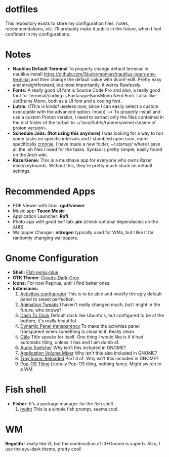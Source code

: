 # dotfiles

This repository exists to store my configuration files, notes, recommendations, etc. I'll probably make it public in the future, when I feel confident in my configurations.

# Notes
* **Nautilus Default Terminal** To properly change default terminal in nautilus install https://github.com/Stunkymonkey/nautilus-open-any-terminal and then change the default value with dconf-edit. Pretty easy and straightforward, but most importantly, it works flawlessly.
* **Fonts:** A really good UI font is Source Code Pro and also, a really good font for terminal/coding is FantasqueSansMono Nerd Font. I also like JetBrains Mono, both as a UI font and a coding font.
* **Lutris:** ((This is kindof useless now, since I can easily select a custom executable with the advanced option. lmao)) --> To properly install and use a custom Proton version, I need to extract only the files contained in the dist folder of the tarball to ~/.local/lutris/runners/wine/<\name of proton version>.
* **Schedule Jobs: (Not using this anymore)** I was looking for a way to run some tasks on specific intervals and I stumbled upon cron, more specifically [cronnie](https://archlinux.org/packages/core/x86_64/cronie/). I have made a new folder, ~/.startup/ where I save all the .sh files I need for the tasks. Syntax is pretty simple, easily found on the Arch wiki. 
* **RazerGenie:** This is a musthave app for everyone who owns Razer mice/keyboards. Without this, they're pretty much stuck on default settings. 

# Recommended Apps
* PDF Viewer with tabs: **qpdfviewer**
* Music app: **Tauon Music**
* Application Launcher: **Rofi**
* Photo app with good exif tab: **pix** (check optional dependacies on the AUR)
* Wallpaper Changer: **nitrogen** typically used for WMs, but I like it for randomly changing wallpapers.

# Gnome Configuration
* **Shell:** [Flat-remix-blue](https://www.gnome-look.org/p/1013030/)
* **GTK Theme:** [Cloudy-Dark-Grey](https://www.gnome-look.org/p/1242416/)
* **Icons:** For now Papirus, until I find better ones.
* **Extensions:**
    1. [Activities configurator](https://extensions.gnome.org/extension/358/activities-configurator/) This is to be able and modify the ugly default panel to sweet perfection.
    2. [Animation Tweaks](https://extensions.gnome.org/extension/1680/animation-tweaks/) I haven't really changed much, but I might in the future, who knows?
    3. [Dash To Dock](https://extensions.gnome.org/extension/307/dash-to-dock/) Default dock like Ubuntu's, but configured to be at the bottom, it's really beautiful.
    4. [Dynamic Panel transparency](https://extensions.gnome.org/extension/1011/dynamic-panel-transparency/) To make the activities panel transparent when something is close to it. Really clean.
    5. [Gtile](https://extensions.gnome.org/extension/28/gtile/) Title speaks for itself. One thing I would like is if it had automatic tiling, unless it has and I am dumb af.
    6. [Audio Switcher](https://extensions.gnome.org/extension/1092/audio-switcher/) Why isn't this included in GNOME?
    7. [Application Volume Mixer](https://extensions.gnome.org/extension/3499/application-volume-mixer/) Why isn't this also included in GNOME?
    8. [Tray Icons: Reloaded](https://extensions.gnome.org/extension/2890/tray-icons-reloaded/) Part 3 of: Why isn't this included in GNOME?
    9. [Pop-OS Tiling](https://aur.archlinux.org/packages/gnome-shell-extension-pop-shell-git/) Literally Pop-OS tiling, nothing fancy. Might switch to a WM 

# Fish shell
* **Fisher:** It's a package manager for the fish shell.
    1. [hydro](https://github.com/jorgebucaran/hydro) This is a simple fish prompt, seems cool.

# WM
**Regolith**
I really like i3, but the combination of i3+Gnome is superb. Also, I use the ayu-dark theme, pretty cool!

